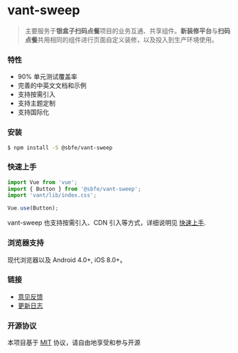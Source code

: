 # vant-sweep

> 主要服务于**银盒子扫码点餐**项目的业务互通、共享组件。**新装修平台**与**扫码点餐**共用相同的组件进行页面自定义装修，以及投入到生产环境使用。

### 特性
- 90% 单元测试覆盖率
- 完善的中英文文档和示例
- 支持按需引入
- 支持主题定制
- 支持国际化


### 安装

``` bash
$ npm install -S @sbfe/vant-sweep
```

### 快速上手

```js
import Vue from 'vue';
import { Button } from '@sbfe/vant-sweep';
import 'vant/lib/index.css';

Vue.use(Button);
```

vant-sweep 也支持按需引入、CDN 引入等方式，详细说明见 [快速上手](https://sbfet.github.io/vant-sweep#/zh-CN/quickstart).

### 浏览器支持
现代浏览器以及 Android 4.0+, iOS 8.0+。

### 链接
- [意见反馈](https://github.com/sbfet/vant-sweep/issues)
- [更新日志](#/zh-CN/changelog)

### 开源协议
本项目基于 [MIT](https://zh.wikipedia.org/wiki/MIT%E8%A8%B1%E5%8F%AF%E8%AD%89) 协议，请自由地享受和参与开源

